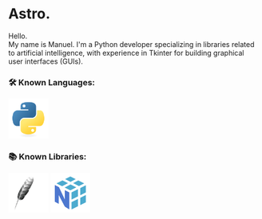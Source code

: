 # Astro.

Hello.  
My name is Manuel. I'm a Python developer specializing in libraries related to artificial intelligence, with experience in Tkinter for building graphical user interfaces (GUIs).

### 🛠️ Known Languages:
<img src="https://raw.githubusercontent.com/devicons/devicon/master/icons/python/python-original.svg" alt="Python" width="80" height="80"/>

### 📚 Known Libraries:
<p>
  <img src="https://github.com/Astro247/Astro247/blob/main/tkinter_image.png?raw=true" width="80" height="80"/>
  <img src="https://github.com/Astro247/Astro247/blob/main/numpy.png?raw=true" width="80" height="80"/>
</p>

